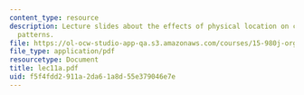```yaml
---
content_type: resource
description: Lecture slides about the effects of physical location on communication
  patterns.
file: https://ol-ocw-studio-app-qa.s3.amazonaws.com/courses/15-980j-organizing-for-innovative-product-development-spring-2007/f5f4fdd2911a2da61a8d55e379046e7e_lec11a.pdf
file_type: application/pdf
resourcetype: Document
title: lec11a.pdf
uid: f5f4fdd2-911a-2da6-1a8d-55e379046e7e
---
```

